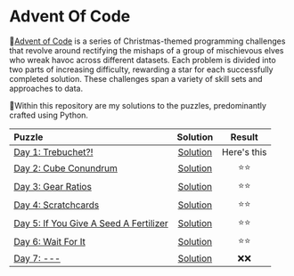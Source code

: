 # Advent Of Code 

🎄[Advent of Code](https://adventofcode.com/) is a series of Christmas-themed programming challenges that revolve around rectifying the mishaps of a group of mischievous elves who wreak havoc across different datasets. Each problem is divided into two parts of increasing difficulty, rewarding a star for each successfully completed solution. These challenges span a variety of skill sets and approaches to data.

🎅Within this repository are my solutions to the puzzles, predominantly crafted using Python. 

| Puzzle      | Solution | Result|
| :---        |    :----:   |   :----:    |
| [Day 1: Trebuchet?!](https://adventofcode.com/2023/day/1) | [Solution](https://github.com/Fordcois/AdventOfCode/tree/main/Day01) | Here's this   |
| [Day 2: Cube Conundrum](https://adventofcode.com/2023/day/2) | [Solution](https://github.com/Fordcois/AdventOfCode/tree/main/Day02) | ⭐️⭐️ |
| [Day 3: Gear Ratios](https://adventofcode.com/2023/day/3) | [Solution](https://github.com/Fordcois/AdventOfCode/tree/main/Day03) | ⭐️⭐️ |
| [Day 4: Scratchcards](https://adventofcode.com/2023/day/4) | [Solution](https://github.com/Fordcois/AdventOfCode/tree/main/Day04) | ⭐️⭐️ |
| [Day 5: If You Give A Seed A Fertilizer](https://adventofcode.com/2023/day/5) | [Solution](https://github.com/Fordcois/AdventOfCode/tree/main/Day05) | ⭐️⭐️ |
| [Day 6: Wait For It ](https://adventofcode.com/2023/day/6) | [Solution](https://github.com/Fordcois/AdventOfCode/tree/main/Day06) | ⭐️⭐️ |
| [Day 7: --- ](https://adventofcode.com/2023/day/7) | [Solution](https://github.com/Fordcois/AdventOfCode/tree/main/Day07) | ❌❌ |